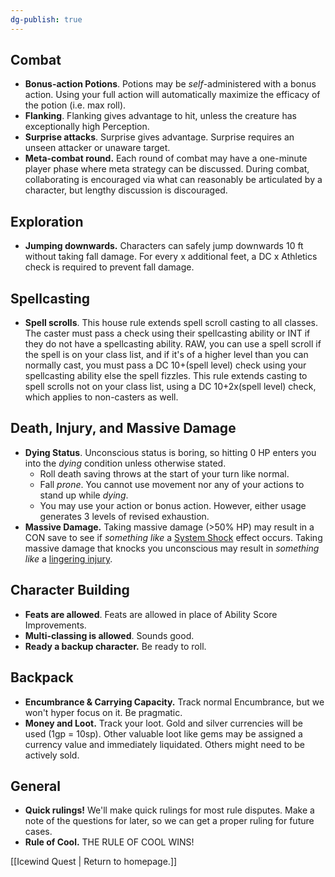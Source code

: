 ```yaml
---
dg-publish: true
---
```


## Combat
- **Bonus-action Potions**. Potions may be *self*-administered with a bonus action. Using your full action will automatically maximize the efficacy of the potion (i.e. max roll).
- **Flanking**. Flanking gives advantage to hit, unless the creature has exceptionally high Perception.
- **Surprise attacks**. Surprise gives advantage. Surprise requires an unseen attacker or unaware target.
- **Meta-combat round.** Each round of combat may have a one-minute player phase where meta strategy can be discussed. During combat, collaborating is encouraged via what can reasonably be articulated by a character, but lengthy discussion is discouraged.

## Exploration
- **Jumping downwards.** Characters can safely jump downwards 10 ft without taking fall damage. For every x additional feet, a DC x Athletics check is required to prevent fall damage.

## Spellcasting
- **Spell scrolls**. This house rule extends spell scroll casting to all classes. The caster must pass a check using their spellcasting ability or INT if they do not have a spellcasting ability. RAW, you can use a spell scroll if the spell is on your class list, and if it's of a higher level than you can normally cast, you must pass a DC 10+(spell level) check using your spellcasting ability else the spell fizzles. This rule extends casting to spell scrolls not on your class list, using a DC 10+2x(spell level) check, which applies to non-casters as well.

## Death, Injury, and Massive Damage
- **Dying Status**. Unconscious status is boring, so hitting 0 HP enters you into the *dying* condition unless otherwise stated. 
	- Roll death saving throws at the start of your turn like normal. 
	- Fall *prone*. You cannot use movement nor any of your actions to stand up while *dying*.
	- You may use your action or bonus action. However, either usage generates 3 levels of revised exhaustion. 
 - **Massive Damage.** Taking massive damage (>50% HP) may result in a CON save to see if *something like* a [System Shock](https://www.dndbeyond.com/sources/dmg/dungeon-masters-workshop#MassiveDamage) effect occurs. Taking massive damage that knocks you unconscious may result in *something like* a [lingering injury](https://www.dndbeyond.com/sources/dmg/dungeon-masters-workshop#Injuries).

## Character Building
- **Feats are allowed**. Feats are allowed in place of Ability Score Improvements.
- **Multi-classing is allowed**. Sounds good.
- **Ready a backup character.** Be ready to roll.
 
## Backpack
- **Encumbrance & Carrying Capacity.** Track normal Encumbrance, but we won't hyper focus on it. Be pragmatic.
- **Money and Loot.** Track your loot. Gold and silver currencies will be used (1gp = 10sp). Other valuable loot like gems may be assigned a currency value and immediately liquidated. Others might need to be actively sold.

## General
- **Quick rulings!** We'll make quick rulings for most rule disputes. Make a note of the questions for later, so we can get a proper ruling for future cases.
- **Rule of Cool.** THE RULE OF COOL WINS!



[[Icewind Quest | Return to homepage.]]